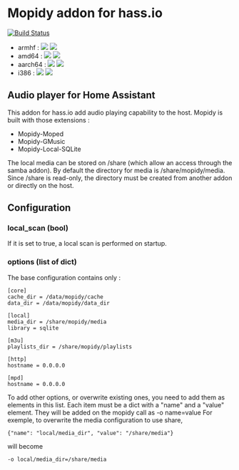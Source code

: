 # Mopidy addon for hass.io

[![Build Status](https://travis-ci.org/bestlibre/hassio-addons.svg?branch=master)](https://travis-ci.org/bestlibre/hassio-addons)

- armhf : [![](https://images.microbadger.com/badges/version/bestlibre/armhf-mopidy.svg)](https://microbadger.com/images/bestlibre/armhf-mopidy "Get your own version badge on microbadger.com") [![](https://images.microbadger.com/badges/image/bestlibre/armhf-mopidy.svg)](https://microbadger.com/images/bestlibre/armhf-mopidy "Get your own image badge on microbadger.com")
- amd64 : [![](https://images.microbadger.com/badges/version/bestlibre/amd64-mopidy.svg)](https://microbadger.com/images/bestlibre/amd64-mopidy "Get your own version badge on microbadger.com") [![](https://images.microbadger.com/badges/image/bestlibre/amd64-mopidy.svg)](https://microbadger.com/images/bestlibre/amd64-mopidy "Get your own image badge on microbadger.com")
- aarch64 : [![](https://images.microbadger.com/badges/version/bestlibre/aarch64-mopidy.svg)](https://microbadger.com/images/bestlibre/aarch64-mopidy "Get your own version badge on microbadger.com") [![](https://images.microbadger.com/badges/image/bestlibre/aarch64-mopidy.svg)](https://microbadger.com/images/bestlibre/aarch64-mopidy "Get your own image badge on microbadger.com")
- i386 : [![](https://images.microbadger.com/badges/version/bestlibre/i386-mopidy.svg)](https://microbadger.com/images/bestlibre/i386-mopidy "Get your own version badge on microbadger.com") [![](https://images.microbadger.com/badges/image/bestlibre/i386-mopidy.svg)](https://microbadger.com/images/bestlibre/i386-mopidy "Get your own image badge on microbadger.com")

## Audio player for Home Assistant

This addon for hass.io add audio playing capability to the host.
Mopidy is built with those extensions :

- Mopidy-Moped
- Mopidy-GMusic
- Mopidy-Local-SQLite

The local media can be stored on /share (which allow an access through the samba addon). By default the directory for media is /share/mopidy/media. Since /share is read-only, the directory must be created from another addon or directly on the host.

## Configuration
### local_scan (bool)
If it is set to true, a local scan is performed on startup.

### options (list of dict)

The base configuration contains only :
````
[core]
cache_dir = /data/mopidy/cache
data_dir = /data/mopidy/data_dir

[local]
media_dir = /share/mopidy/media
library = sqlite

[m3u]
playlists_dir = /share/mopidy/playlists

[http]
hostname = 0.0.0.0

[mpd]
hostname = 0.0.0.0
````

To add other options, or overwrite existing ones, you need to add them as elements in this list. Each item must be a dict with a "name" and a "value" element.
They will be added on the mopidy call as -o name=value
For exemple, to overwrite the media configuration to use share,
````
{"name": "local/media_dir", "value": "/share/media"}
````
will become
````
-o local/media_dir=/share/media
````
